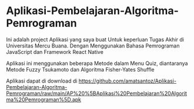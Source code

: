# Aplikasi-Pembelajaran-Algoritma-Pemrograman
Ini adalah project Aplikasi yang saya buat Untuk keperluan Tugas Akhir di Universitas Mercu Buana. Dengan Menggunakan Bahasa Pemrograman JavaScript dan Framework React Native

Aplikasi ini menggunakan beberapa Metode dalam Menu Quiz, diantaranya Metode Fuzzy Tsukamoto dan Algoritma Fisher-Yates Shuffle

Aplikasi dapat di download di https://github.com/amatsantoz/Aplikasi-Pembelajaran-Algoritma-Pemrograman/raw/main/AP%20%5BAplikasi%20Pembelajaran%20Algoritma%20Pemrograman%5D.apk
